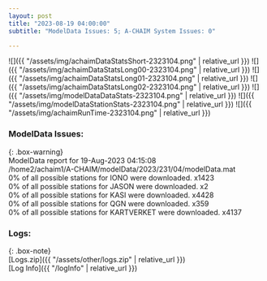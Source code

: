 ```yaml
---
layout: post
title: "2023-08-19 04:00:00"
subtitle: "ModelData Issues: 5; A-CHAIM System Issues: 0"

---
```


![]({{ "/assets/img/achaimDataStatsShort-2323104.png" | relative_url }})
![]({{ "/assets/img/achaimDataStatsLong00-2323104.png" | relative_url }})
![]({{ "/assets/img/achaimDataStatsLong01-2323104.png" | relative_url }})
![]({{ "/assets/img/achaimDataStatsLong02-2323104.png" | relative_url }})
![]({{ "/assets/img/modelDataDataStats-2323104.png" | relative_url }})
![]({{ "/assets/img/modelDataStationStats-2323104.png" | relative_url }})
![]({{ "/assets/img/achaimRunTime-2323104.png" | relative_url }})


### ModelData Issues:  
  
{: .box-warning}  
 ModelData report for 19-Aug-2023 04:15:08   
 /home2/achaim1/A-CHAIM/modelData/2023/231/04/modelData.mat   
 0% of all possible stations for IONO were downloaded. x1423   
 0% of all possible stations for JASON were downloaded. x2   
 0% of all possible stations for KASI were downloaded. x4428   
 0% of all possible stations for QGN were downloaded. x359   
 0% of all possible stations for KARTVERKET were downloaded. x4137   
  


### Logs:  
  
{: .box-note}  
[Logs.zip]({{ "/assets/other/logs.zip" | relative_url }})  
[Log Info]({{ "/logInfo" | relative_url }})  

